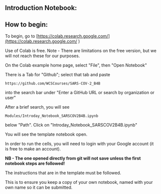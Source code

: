 ## Introduction Notebook:

## How to begin: 

To begin, go to [https://colab.research.google.com/](https://colab.research.google.com/ )

Use of Colab is free. Note - There are limitations on the free version, but we will not reach these for our purposes. 

On the Colab example home page, select "File", then "Open Notebook"

There is a Tab for "Github"; select that tab and paste 
```
https://github.com/WCSCourses/SARS-COV-2_B4B
```
into the search bar under "Enter a GitHub URL or search by organization or user" 

After a brief search, you will see
```
Modules/Introday_Notebook_SARSCOV2B4B.ipynb
```
below "Path". Click on "Introday_Notebook_SARSCOV2B4B.ipynb"

You will see the template notebook open.

In order to run the cells, you will need to login with your Google account (it is free to make an account).

**NB - The one opened directly from git will not save unless the first notebook steps are followed!**

The instructions that are in the template must be followed. 

This is to ensure you keep a copy of your own notebook, named with your own name so it can be submitted. 

